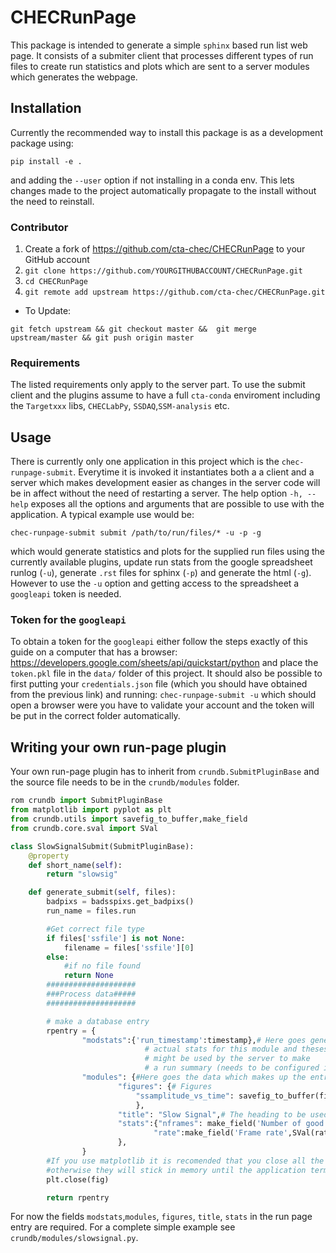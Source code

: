 # CHECRunPage
This package is intended to generate a simple `sphinx` based run list web page. It consists of a submiter client that processes different types of run files to create run statistics and plots which are sent to a server modules which generates the webpage.

## Installation
Currently the recommended way to install this package is as a development package using:

`pip install -e .`

and adding the `--user` option if not installing in a conda env. This lets changes made to the project automatically propagate to the install without the need to reinstall.

### Contributor
1. Create a fork of https://github.com/cta-chec/CHECRunPage to your GitHub
account
2. `git clone https://github.com/YOURGITHUBACCOUNT/CHECRunPage.git`
3. `cd CHECRunPage`
4. `git remote add upstream https://github.com/cta-chec/CHECRunPage.git`
* To Update:

```git fetch upstream && git checkout master &&  git merge upstream/master && git push origin master```


### Requirements

The listed requirements only apply to the server part. To use the submit client and the plugins assume to have a full `cta-conda` enviroment including the `Targetxxx` libs, `CHECLabPy`, `SSDAQ`,`SSM-analysis` etc.

## Usage

There is currently only one application in this project which is the `chec-runpage-submit`. Everytime it is invoked it instantiates both a a client and a server which makes development easier as changes in the server code will be in affect without the need of restarting a server. The help option `-h, --help` exposes all the options and arguments that are possible to use with the application. A typical example use would be:

```shell
chec-runpage-submit submit /path/to/run/files/* -u -p -g
```
which would generate statistics and plots for the supplied run files using the currently available plugins, update run stats from the google spreadsheet runlog (`-u`), generate `.rst` files for sphinx (`-p`) and generate the html (`-g`).  However to use the `-u` option and getting access to the spreadsheet a `googleapi` token is needed.


### Token for the `googleapi`
To obtain a token for the `googleapi` either follow the steps exactly of this guide on a computer that has a browser: https://developers.google.com/sheets/api/quickstart/python and place the `token.pkl` file in the `data/` folder of this project. It should also be possible to first putting your `credentials.json` file (which you should have obtained from the previous link) and running: `chec-runpage-submit -u` which should open a browser were you have to validate your account and the token will be put in the correct folder automatically.



## Writing your own run-page plugin

Your own run-page plugin has to inherit from `crundb.SubmitPluginBase` and the source file needs to be in the `crundb/modules` folder.


```python
rom crundb import SubmitPluginBase
from matplotlib import pyplot as plt
from crundb.utils import savefig_to_buffer,make_field
from crundb.core.sval import SVal

class SlowSignalSubmit(SubmitPluginBase):
    @property
    def short_name(self):
        return "slowsig"

    def generate_submit(self, files):
        badpixs = badsspixs.get_badpixs()
        run_name = files.run

        #Get correct file type
        if files['ssfile'] is not None:
            filename = files['ssfile'][0]
        else:
            #if no file found
            return None
        ####################
        ###Process data#####
        ####################

        # make a database entry
        rpentry = {
                "modstats":{'run_timestamp':timestamp},# Here goes general stats that does not really belong in the
                              # actual stats for this module and theses data
                              # might be used by the server to make
                              # a run summary (needs to be configured in `pageconf.yaml)
                "modules": {#Here goes the data which makes up the entry in the run page
                        "figures": {# Figures
                            "ssamplitude_vs_time": savefig_to_buffer(fig),#we send the actual png and not the matplotlib figure
                            },
                        "title": "Slow Signal",# The heading to be used for this section
                        "stats":{"nframes": make_field('Number of good frames',nframes),
                                "rate":make_field('Frame rate',SVal(rate,'Hz'))}
                        },
                }
        #If you use matplotlib it is recomended that you close all the figures after saving them to buffer,
        #otherwise they will stick in memory until the application terminates
        plt.close(fig)

        return rpentry
```
For now the fields `modstats`,`modules`, `figures`, `title`, `stats` in the run page entry are required. For a complete simple example see `crundb/modules/slowsignal.py`.
